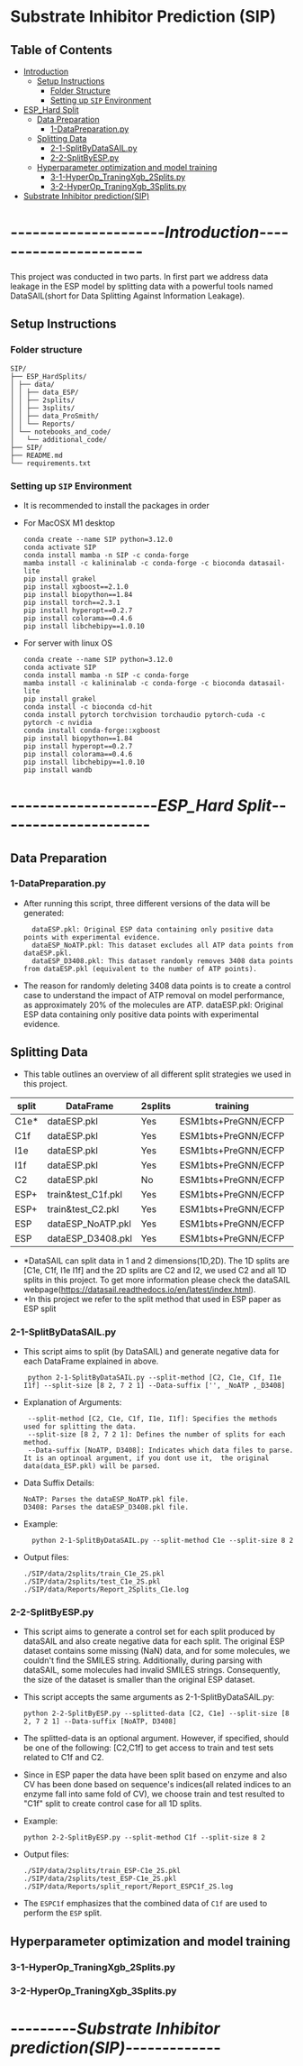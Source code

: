 # Substrate Inhibitor Prediction (SIP)

## Table of Contents
- [Introduction](#---------------------introduction----------------------)
  - [Setup Instructions](#setup-instructions)
    - [Folder Structure](#folder-structure)
    - [Setting up `SIP` Environment](#setting-up-sip-environment)
- [ESP_Hard Split](#--------------------esp_hard-split---------------------)
  - [Data Preparation](#data-preparation)
    - [1-DataPreparation.py](#data-preparation)
  - [Splitting Data](#splitting-data-)
    - [2-1-SplitByDataSAIL.py](#2-1-splitbydatasailpy)
    - [2-2-SplitByESP.py](#2-2-splitbyesppy)
  - [Hyperparameter optimization and model training](#hyperparameter-optimization-and-model-training)
    - [3-1-HyperOp_TraningXgb_2Splits.py](#3-1-hyperop_traningxgb_2splitspy)
    - [3-2-HyperOp_TraningXgb_3Splits.py](#3-2-hyperop_traningxgb_3splitspy)
- [Substrate Inhibitor prediction(SIP)](#---------substrate-inhibitor-predictionsip-------------)


# ---------------------***Introduction***----------------------

This project was conducted in two parts. In first part we address data leakage in the ESP model by splitting data with a powerful tools named DataSAIL(short for Data Splitting Against Information Leakage). 

## Setup Instructions
###  Folder structure
```
SIP/
├── ESP_HardSplits/
│ ├── data/
│ │ ├── data_ESP/
│ │ ├── 2splits/
│ │ ├── 3splits/
│ │ ├── data_ProSmith/
│ │ └── Reports/
│ └── notebooks_and_code/
│   └── additional_code/
├── SIP/
├── README.md
└── requirements.txt
```

### Setting up `SIP` Environment
* It is recommended to install the packages in order

* For MacOSX M1 desktop 

      conda create --name SIP python=3.12.0
      conda activate SIP
      conda install mamba -n SIP -c conda-forge
      mamba install -c kalininalab -c conda-forge -c bioconda datasail-lite
      pip install grakel
      pip install xgboost==2.1.0
      pip install biopython==1.84
      pip install torch==2.3.1
      pip install hyperopt==0.2.7
      pip install colorama==0.4.6
      pip install libchebipy==1.0.10

* For server with linux OS

      conda create --name SIP python=3.12.0
      conda activate SIP
      conda install mamba -n SIP -c conda-forge
      mamba install -c kalininalab -c conda-forge -c bioconda datasail-lite
      pip install grakel
      conda install -c bioconda cd-hit
      conda install pytorch torchvision torchaudio pytorch-cuda -c pytorch -c nvidia
      conda install conda-forge::xgboost
      pip install biopython==1.84
      pip install hyperopt==0.2.7
      pip install colorama==0.4.6
      pip install libchebipy==1.0.10
      pip install wandb

# --------------------***ESP_Hard Split***---------------------
## Data Preparation

### 1-DataPreparation.py 

* After running this script, three different versions of the data will be generated:

        dataESP.pkl: Original ESP data containing only positive data points with experimental evidence.
        dataESP_NoATP.pkl: This dataset excludes all ATP data points from dataESP.pkl.
        dataESP_D3408.pkl: This dataset randomly removes 3408 data points from dataESP.pkl (equivalent to the number of ATP points).


* The reason for randomly deleting 3408 data points is to create a control case to understand the impact of ATP removal on model performance, as approximately 20% of the molecules are ATP. dataESP.pkl: Original ESP data containing only positive data points with experimental evidence.




## Splitting Data 
* This table outlines an overview of all  different split strategies we used in this project.

| split | DataFrame          | 2splits | training            | 3splits | training            |
|-------|--------------------|---------|---------------------|---------|---------------------|
| C1e*  | dataESP.pkl        | Yes     | ESM1bts+PreGNN/ECFP | Yes     | ESM1bts+PreGNN/ECFP |
| C1f   | dataESP.pkl        | Yes     | ESM1bts+PreGNN/ECFP | Yes     | ESM1bts+PreGNN/ECFP |
| I1e   | dataESP.pkl        | Yes     | ESM1bts+PreGNN/ECFP | Yes     | ESM1bts+PreGNN/ECFP |
| I1f   | dataESP.pkl        | Yes     | ESM1bts+PreGNN/ECFP | Yes     | ESM1bts+PreGNN/ECFP |
| C2    | dataESP.pkl        | No      | ESM1bts+PreGNN/ECFP | No      |                     |
| ESP+  | train&test_C1f.pkl | Yes     | ESM1bts+PreGNN/ECFP | Yes     | ESM1bts+PreGNN/ECFP |
| ESP+  | train&test_C2.pkl  | Yes     | ESM1bts+PreGNN/ECFP | No      |                     |
| ESP   | dataESP_NoATP.pkl  | Yes     | ESM1bts+PreGNN/ECFP | No      |                     |
| ESP   | dataESP_D3408.pkl  | Yes     | ESM1bts+PreGNN/ECFP | No      |                     |

* *DataSAIL can split data in 1 and 2 dimensions(1D,2D). The 1D splits are [C1e, C1f, I1e I1f] and the 2D splits are C2 and I2, we used C2 and all 1D splits in this project. To get more information please check the dataSAIL webpage(https://datasail.readthedocs.io/en/latest/index.html).
* +In this project we refer to the split method that used in ESP paper as ESP split
### 2-1-SplitByDataSAIL.py
* This script aims to split (by DataSAIL) and generate negative data for each DataFrame explained in above.

       python 2-1-SplitByDataSAIL.py --split-method [C2, C1e, C1f, I1e I1f] --split-size [8 2, 7 2 1] --Data-suffix ['', _NoATP ,_D3408]

* Explanation of Arguments:

       --split-method [C2, C1e, C1f, I1e, I1f]: Specifies the methods used for splitting the data.
       --split-size [8 2, 7 2 1]: Defines the number of splits for each method.
       --Data-suffix [NoATP, D3408]: Indicates which data files to parse. It is an optinoal argument, if you dont use it,  the original data(data_ESP.pkl) will be parsed.

* Data Suffix Details:

      NoATP: Parses the dataESP_NoATP.pkl file.
      D3408: Parses the dataESP_D3408.pkl file.

* Example:

        python 2-1-SplitByDataSAIL.py --split-method C1e --split-size 8 2 

* Output files:

      ./SIP/data/2splits/train_C1e_2S.pkl
      ./SIP/data/2splits/test_C1e_2S.pkl
      ./SIP/data/Reports/Report_2Splits_C1e.log

### 2-2-SplitByESP.py
* This script aims to generate a control set for each split produced by dataSAIL and also create negative data for each split. The original ESP dataset contains some missing (NaN) data, and for some molecules, we couldn't find the SMILES string. Additionally, during parsing with dataSAIL, some molecules had invalid SMILES strings. Consequently, the size of the dataset is smaller than the original ESP dataset.

* This script accepts the same arguments as 2-1-SplitByDataSAIL.py:

      python 2-2-SplitByESP.py --splitted-data [C2, C1e] --split-size [8 2, 7 2 1] --Data-suffix [NoATP, D3408]

* The splitted-data is an optional argument. However, if specified, should be one of the following: [C2,C1f] to get access to train and test sets related to C1f and C2.
* Since in ESP paper the data have been split based on enzyme and also CV has been done based on sequence's indices(all related indices to an enzyme fall into same fold of CV), we choose train and test resulted to "C1f" split to create control case for all 1D splits.


* Example:

      python 2-2-SplitByESP.py --split-method C1f --split-size 8 2 

* Output files:

      ./SIP/data/2splits/train_ESP-C1e_2S.pkl
      ./SIP/data/2splits/test_ESP-C1e_2S.pkl
      ./SIP/data/Reports/split_report/Report_ESPC1f_2S.log
* The `ESPC1f` emphasizes that the combined data of `C1f` are used to perform the `ESP` split.


## Hyperparameter optimization and model training

### 3-1-HyperOp_TraningXgb_2Splits.py

### 3-2-HyperOp_TraningXgb_3Splits.py


# ---------***Substrate Inhibitor prediction(SIP)***-------------